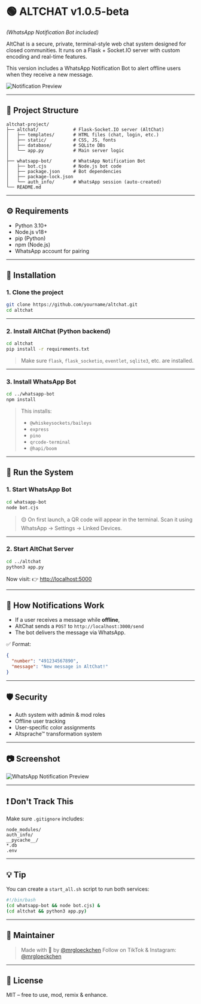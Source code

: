 # 🟢 ALTCHAT v1.0.5-beta

*(WhatsApp Notification Bot included)*

AltChat is a secure, private, terminal-style web chat system designed for closed communities. It runs on a Flask + Socket.IO server with custom encoding and real-time features.

This version includes a WhatsApp Notification Bot to alert offline users when they receive a new message.

![Notification Preview](notify.png)

---

## 📁 Project Structure

```
altchat-project/
├── altchat/             # Flask-Socket.IO server (AltChat)
│   ├── templates/       # HTML files (chat, login, etc.)
│   ├── static/          # CSS, JS, fonts
│   ├── database/        # SQLite DBs
│   └── app.py           # Main server logic
│
├── whatsapp-bot/        # WhatsApp Notification Bot
│   ├── bot.cjs          # Node.js bot code
│   ├── package.json     # Bot dependencies
│   ├── package-lock.json
│   └── auth_info/       # WhatsApp session (auto-created)
└── README.md
```

---

## ⚙️ Requirements

* Python 3.10+
* Node.js v18+
* pip (Python)
* npm (Node.js)
* WhatsApp account for pairing

---

## 🥪 Installation

### 1. Clone the project

```bash
git clone https://github.com/yourname/altchat.git
cd altchat
```

---

### 2. Install AltChat (Python backend)

```bash
cd altchat
pip install -r requirements.txt
```

> Make sure `flask`, `flask_socketio`, `eventlet`, `sqlite3`, etc. are installed.

---

### 3. Install WhatsApp Bot

```bash
cd ../whatsapp-bot
npm install
```

> This installs:
>
> * `@whiskeysockets/baileys`
> * `express`
> * `pino`
> * `qrcode-terminal`
> * `@hapi/boom`

---

## 🚀 Run the System

### 1. Start WhatsApp Bot

```bash
cd whatsapp-bot
node bot.cjs
```

> 🟡 On first launch, a QR code will appear in the terminal.
> Scan it using WhatsApp → Settings → Linked Devices.

---

### 2. Start AltChat Server

```bash
cd ../altchat
python3 app.py
```

Now visit:
👉 [http://localhost:5000](http://localhost:5000)

---

## 🔔 How Notifications Work

* If a user receives a message while **offline**,
* AltChat sends a `POST` to `http://localhost:3000/send`
* The bot delivers the message via WhatsApp.

✅ Format:

```json
{
  "number": "491234567890",
  "message": "New message in AltChat!"
}
```

---

## 🛡️ Security

* Auth system with admin & mod roles
* Offline user tracking
* User-specific color assignments
* Altsprache™ transformation system

---

## 📷 Screenshot

![WhatsApp Notification Preview](notify.png)

---

## ❗ Don't Track This

Make sure `.gitignore` includes:

```
node_modules/
auth_info/
__pycache__/
*.db
.env
```

---

## 💡 Tip

You can create a `start_all.sh` script to run both services:

```bash
#!/bin/bash
(cd whatsapp-bot && node bot.cjs) &
(cd altchat && python3 app.py)
```

---

## 🥃 Maintainer

> Made with 💚 by [@mrgloeckchen](https://github.com/mrgloeckchen)
> Follow on TikTok & Instagram: [@mrgloeckchen](https://instagram.com/mrgloeckchen)

---

## 🧠 License

MIT – free to use, mod, remix & enhance.
